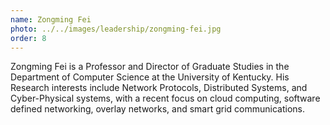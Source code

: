```yaml
---
name: Zongming Fei
photo: ../../images/leadership/zongming-fei.jpg
order: 8
---
```

Zongming Fei is a Professor and Director of Graduate Studies in the Department of Computer Science at the University of Kentucky. His Research interests include Network Protocols, Distributed Systems, and Cyber-Physical systems, with a recent focus on cloud computing, software defined networking, overlay networks, and smart grid communications. 